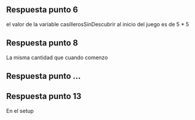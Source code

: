 ## Respuesta punto 6
el valor de la variable casillerosSinDescubrir al inicio del juego es de 5 * 5
## Respuesta punto 8
La misma cantidad que cuando comenzo
## Respuesta punto ...

## Respuesta punto 13
En el setup